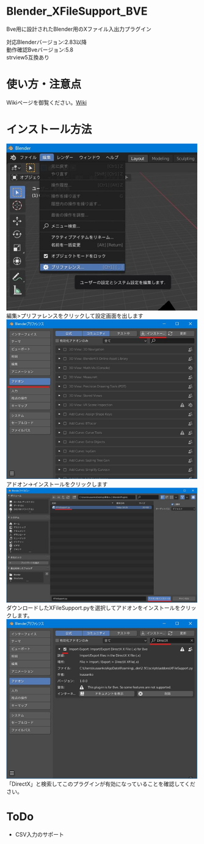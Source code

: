 # Blender_XFileSupport_BVE
Bve用に設計されたBlender用のXファイル入出力プラグイン  

対応Blenderバージョン:2.83以降  
動作確認Bveバージョン:5.8  
strview5互換あり  

# 使い方・注意点
Wikiページを御覧ください。[Wiki](https://github.com/kusaanko/Blender_XFileSupport_BVE/wiki)

# インストール方法
<img src="for_readme/preference.jpg" width="500px"></img>  
編集>プリファレンスをクリックして設定画面を出します  
<img src="for_readme/install.jpg" width="500px"></img>  
アドオン->インストールをクリックします  
<img src="for_readme/install_addon.jpg" width="500px"></img>  
ダウンロードしたXFileSupport.pyを選択してアドオンをインストールをクリックします。
<img src="for_readme/check.jpg" width="500px;"></img>  
「DirectX」と検索してこのプラグインが有効になっていることを確認してください。

# ToDo
- CSV入力のサポート